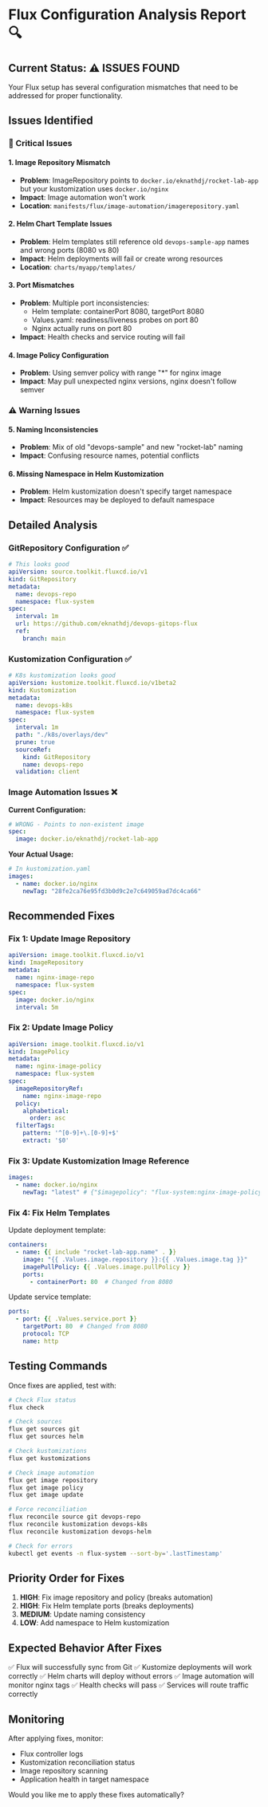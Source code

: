 # Flux Configuration Analysis Report 🔍

## Current Status: ⚠️ ISSUES FOUND

Your Flux setup has several configuration mismatches that need to be addressed for proper functionality.

## Issues Identified

### 🚨 Critical Issues

#### 1. **Image Repository Mismatch**
- **Problem**: ImageRepository points to `docker.io/eknathdj/rocket-lab-app` but your kustomization uses `docker.io/nginx`
- **Impact**: Image automation won't work
- **Location**: `manifests/flux/image-automation/imagerepository.yaml`

#### 2. **Helm Chart Template Issues**
- **Problem**: Helm templates still reference old `devops-sample-app` names and wrong ports (8080 vs 80)
- **Impact**: Helm deployments will fail or create wrong resources
- **Location**: `charts/myapp/templates/`

#### 3. **Port Mismatches**
- **Problem**: Multiple port inconsistencies:
  - Helm template: containerPort 8080, targetPort 8080
  - Values.yaml: readiness/liveness probes on port 80
  - Nginx actually runs on port 80
- **Impact**: Health checks and service routing will fail

#### 4. **Image Policy Configuration**
- **Problem**: Using semver policy with range "*" for nginx image
- **Impact**: May pull unexpected nginx versions, nginx doesn't follow semver

### ⚠️ Warning Issues

#### 5. **Naming Inconsistencies**
- **Problem**: Mix of old "devops-sample" and new "rocket-lab" naming
- **Impact**: Confusing resource names, potential conflicts

#### 6. **Missing Namespace in Helm Kustomization**
- **Problem**: Helm kustomization doesn't specify target namespace
- **Impact**: Resources may be deployed to default namespace

## Detailed Analysis

### GitRepository Configuration ✅
```yaml
# This looks good
apiVersion: source.toolkit.fluxcd.io/v1
kind: GitRepository
metadata:
  name: devops-repo
  namespace: flux-system
spec:
  interval: 1m
  url: https://github.com/eknathdj/devops-gitops-flux
  ref:
    branch: main
```

### Kustomization Configuration ✅
```yaml
# K8s kustomization looks good
apiVersion: kustomize.toolkit.fluxcd.io/v1beta2
kind: Kustomization
metadata:
  name: devops-k8s
  namespace: flux-system
spec:
  interval: 1m
  path: "./k8s/overlays/dev"
  prune: true
  sourceRef:
    kind: GitRepository
    name: devops-repo
  validation: client
```

### Image Automation Issues ❌

**Current Configuration:**
```yaml
# WRONG - Points to non-existent image
spec:
  image: docker.io/eknathdj/rocket-lab-app
```

**Your Actual Usage:**
```yaml
# In kustomization.yaml
images:
  - name: docker.io/nginx
    newTag: "28fe2ca76e95fd3b0d9c2e7c649059ad7dc4ca66"
```

## Recommended Fixes

### Fix 1: Update Image Repository
```yaml
apiVersion: image.toolkit.fluxcd.io/v1
kind: ImageRepository
metadata:
  name: nginx-image-repo
  namespace: flux-system
spec:
  image: docker.io/nginx
  interval: 5m
```

### Fix 2: Update Image Policy
```yaml
apiVersion: image.toolkit.fluxcd.io/v1
kind: ImagePolicy
metadata:
  name: nginx-image-policy
  namespace: flux-system
spec:
  imageRepositoryRef:
    name: nginx-image-repo
  policy:
    alphabetical:
      order: asc
  filterTags:
    pattern: '^[0-9]+\.[0-9]+$'
    extract: '$0'
```

### Fix 3: Update Kustomization Image Reference
```yaml
images:
  - name: docker.io/nginx
    newTag: "latest" # {"$imagepolicy": "flux-system:nginx-image-policy"}
```

### Fix 4: Fix Helm Templates
Update deployment template:
```yaml
containers:
  - name: {{ include "rocket-lab-app.name" . }}
    image: "{{ .Values.image.repository }}:{{ .Values.image.tag }}"
    imagePullPolicy: {{ .Values.image.pullPolicy }}
    ports:
      - containerPort: 80  # Changed from 8080
```

Update service template:
```yaml
ports:
  - port: {{ .Values.service.port }}
    targetPort: 80  # Changed from 8080
    protocol: TCP
    name: http
```

## Testing Commands

Once fixes are applied, test with:

```bash
# Check Flux status
flux check

# Check sources
flux get sources git
flux get sources helm

# Check kustomizations
flux get kustomizations

# Check image automation
flux get image repository
flux get image policy
flux get image update

# Force reconciliation
flux reconcile source git devops-repo
flux reconcile kustomization devops-k8s
flux reconcile kustomization devops-helm

# Check for errors
kubectl get events -n flux-system --sort-by='.lastTimestamp'
```

## Priority Order for Fixes

1. **HIGH**: Fix image repository and policy (breaks automation)
2. **HIGH**: Fix Helm template ports (breaks deployments)
3. **MEDIUM**: Update naming consistency
4. **LOW**: Add namespace to Helm kustomization

## Expected Behavior After Fixes

✅ Flux will successfully sync from Git
✅ Kustomize deployments will work correctly
✅ Helm charts will deploy without errors
✅ Image automation will monitor nginx tags
✅ Health checks will pass
✅ Services will route traffic correctly

## Monitoring

After applying fixes, monitor:
- Flux controller logs
- Kustomization reconciliation status
- Image repository scanning
- Application health in target namespace

Would you like me to apply these fixes automatically?